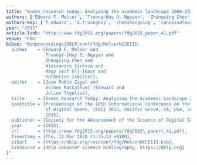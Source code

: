 ```yaml
---
title: "Games research today: Analyzing the academic landscape 2000-2014"
authors: ['Edward F. Melcer', 'Truong-Huy D. Nguyen', 'Zhengxing Chen', 'Alessandro Canossa', 'Magy Seif El-Nasr', 'Katherine Isbister']
authors-key: ['f.edward', 'd.truonghuy', 'chenzhengxing', 'canossaalessandro', 'seifmagy', 'isbisterkatherine']
year: "2015"
article-link: "http://www.fdg2015.org/papers/fdg2015_paper_41.pdf"
venue: "FDG"
bibex: "@inproceedings{DBLP:conf/fdg/MelcerNCCEI15,
  author    = {Edward F. Melcer and
               Truong{-}Huy D. Nguyen and
               Zhengxing Chen and
               Alessandro Canossa and
               Magy Seif El{-}Nasr and
               Katherine Isbister},
  editor    = {Jose Pablo Zagal and
               Esther MacCallum{-}Stewart and
               Julian Togelius},
  title     = {Games Research Today: Analyzing the Academic Landscape 2000-2014},
  booktitle = {Proceedings of the 10th International Conference on the Foundations
               of Digital Games, {FDG} 2015, Pacific Grove, CA, USA, June 22-25,
               2015},
  publisher = {Society for the Advancement of the Science of Digital Games},
  year      = {2015},
  url       = {http://www.fdg2015.org/papers/fdg2015\_paper\_41.pdf},
  timestamp = {Thu, 12 Mar 2020 11:35:13 +0100},
  biburl    = {https://dblp.org/rec/conf/fdg/MelcerNCCEI15.bib},
  bibsource = {dblp computer science bibliography, https://dblp.org}
}"
---
```


